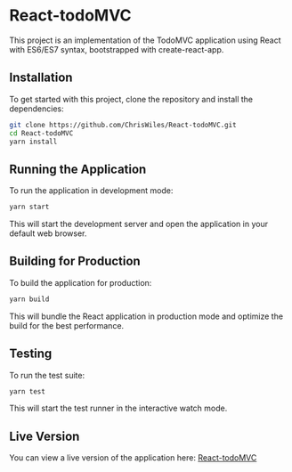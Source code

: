 # React-todoMVC

This project is an implementation of the TodoMVC application using React with ES6/ES7 syntax, bootstrapped with create-react-app.

## Installation

To get started with this project, clone the repository and install the dependencies:

```bash
git clone https://github.com/ChrisWiles/React-todoMVC.git
cd React-todoMVC
yarn install
```

## Running the Application

To run the application in development mode:

```bash
yarn start
```

This will start the development server and open the application in your default web browser.

## Building for Production

To build the application for production:

```bash
yarn build
```

This will bundle the React application in production mode and optimize the build for the best performance.

## Testing

To run the test suite:

```bash
yarn test
```

This will start the test runner in the interactive watch mode.

## Live Version

You can view a live version of the application here: [React-todoMVC](https://chriswiles.github.io/React-todoMVC)
